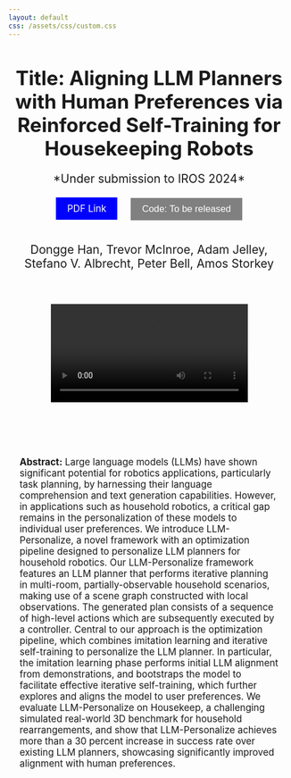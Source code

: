 ```yaml
---
layout: default
css: /assets/css/custom.css
---
```


<div style="text-align: center; margin-top: 40px;">
    <h1 style="font-size: 2.5em; margin-bottom: 20px; padding-bottom: 0;">Title: Aligning LLM Planners with Human Preferences via Reinforced Self-Training for Housekeeping Robots</h1>
    <p style="font-size: 1.5em;">*Under submission to IROS 2024*</p>
</div>

<div style="text-align: center; margin-top: 20px;">
    <a href="https://arxiv.org/abs/YOUR_ARXIV_ID" style="background-color: blue; color: white; padding: 10px 20px; text-align: center; text-decoration: none; display: inline-block; font-size: 1.2em; margin-right: 20px;">PDF Link</a>
    <button style="background-color: grey; color: white; padding: 10px 20px; text-align: center; border: none; font-size: 1.2em;">Code: To be released</button>
</div>

<div style="text-align: center; font-size: 1.5em; margin-top: 40px;">
    Dongge Han, Trevor McInroe, Adam Jelley, Stefano V. Albrecht, Peter Bell, Amos Storkey
</div>


<div style="text-align: center; margin-top: 60px;">
    <video controls style="width: 70%; max-width: 800px;">
        <source src="data/video/iros_demo_slow.mp4" type="video/mp4">
        Your browser does not support the video tag.
    </video>
</div>

<div style="margin: 60px auto; max-width: 800px; padding: 20px; border: 0px solid #ccc; text-align: left;">
    <p style="font-size: 1.2em;"><strong>Abstract:</strong> Large language models (LLMs) have shown significant potential for robotics applications, particularly task planning, by harnessing their language comprehension and text generation capabilities. However, in applications such as household robotics, a critical gap remains in the personalization of these models to individual user preferences. We introduce LLM-Personalize, a novel framework with an optimization pipeline designed to personalize LLM planners for household robotics. Our LLM-Personalize framework features an LLM planner that performs iterative planning in multi-room, partially-observable household scenarios, making use of a scene graph constructed with local observations. The generated plan consists of a sequence of high-level actions which are subsequently executed by a controller.
    Central to our approach is the optimization pipeline, which combines imitation learning and iterative self-training to personalize the LLM planner. In particular, the imitation learning phase performs initial LLM alignment from demonstrations, and bootstraps the model to facilitate effective iterative self-training, which further explores and aligns the model to user preferences. We evaluate LLM-Personalize on Housekeep, a challenging simulated real-world 3D benchmark for household rearrangements, and show that LLM-Personalize achieves more than a 30 percent increase in success rate over existing LLM planners, showcasing significantly improved alignment with human preferences.</p>
</div>
